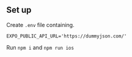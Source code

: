 ## Set up

Create `.env` file containing.
```
EXPO_PUBLIC_API_URL='https://dummyjson.com/'
```

Run `npm i` and `npm run ios`
